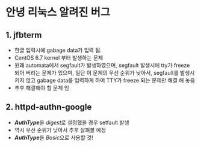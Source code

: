 # 안녕 리눅스 알려진 버그

## 1. jfbterm

 * 한글 입력시에 gabage data가 입력 됨.
 * CentOS 6.7 kernel 부터 발생하는 문제
 * 원래 automata에서 segfault가 발생하였으며, segfault 발생시에 tty가 freeze 되어 버리는 문제가 있으며, 일단 이 문제의 우선 순위가 낮아서, segfault를 발생시키지 않고 gabage data를 입력하게 하여 TTY가 freeze 되는 문제만 해결 해 놓음
 * 추후 해결해야 할 문제 임

## 2. httpd-authn-google

  * ***AuthType***을 *digest*로 설정했을 경우 setfault 발생
  * 역시 우선 순위가 낮아서 추후 살펴볼 예정
  * ***AuthType***을 *Basic*으로 사용할 것!